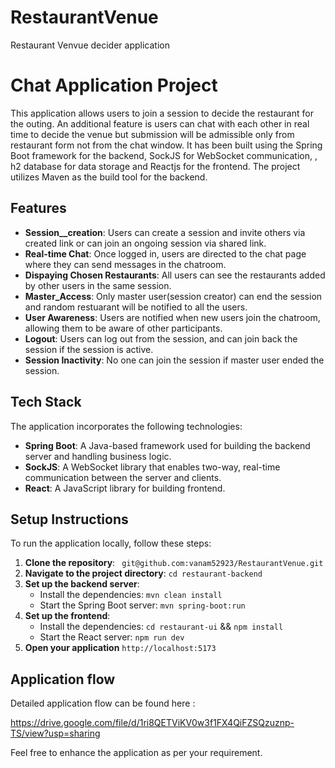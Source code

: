 # RestaurantVenue
 Restaurant Venvue decider application
 
# Chat Application Project
  This application allows users to join a session to decide the restaurant for the outing. An additional feature is users can chat with each other in real time to decide the venue but submission will be admissible only from restaurant form not from the chat window.
  It has been built using the Spring Boot framework for the backend, SockJS for WebSocket communication, 
  , h2 database for data storage and Reactjs for the frontend. The project utilizes Maven as the build tool for the backend.

## Features
- __Session__creation__: Users can create a session and invite others via created link or can join an ongoing session via shared link.
- __Real-time Chat__: Once logged in, users are directed to the chat page where they can send messages in the chatroom.
- __Dispaying Chosen Restaurants__: All users can see the restaurants added by other users in the same session.
- __Master_Access__: Only master user(session creator) can end the session and random restuarant will be notified to all the users.
- __User Awareness__: Users are notified when new users join the chatroom, allowing them to be aware of other participants.
- __Logout__: Users can log out from the session, and can join back the session if the session is active.
- __Session Inactivity__: No one can join the session if master user ended the session.

## Tech Stack
The application incorporates the following technologies:

- __Spring Boot__: A Java-based framework used for building the backend server and handling business logic.
- __SockJS__: A WebSocket  library that enables two-way, real-time communication between the server and clients.
- __React__: A JavaScript library for building frontend.
## Setup Instructions
To run the application locally, follow these steps:

1. __Clone the repository__: ``` git@github.com:vanam52923/RestaurantVenue.git```
2. __Navigate to the project directory__: ```cd restaurant-backend```
3. __Set up the backend server__:
   - Install the dependencies: ```mvn clean install```
   - Start the Spring Boot server: ```mvn spring-boot:run```
4. __Set up the frontend__:
   - Install the dependencies: ```cd restaurant-ui``` && ```npm install```
   - Start the React server: ```npm run dev```
5. __Open your application__ ```http://localhost:5173```

## Application flow

Detailed application flow can be found here : 

https://drive.google.com/file/d/1ri8QETViKV0w3f1FX4QiFZSQzuznp-TS/view?usp=sharing

Feel free to enhance the application as per your requirement.


